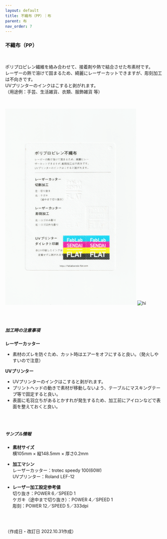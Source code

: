 ```yaml
---
layout: default
title: 不織布（PP）｜布
parent: 布
nav_order: 7
---
```


### 不織布（PP）
<br>

ポリプロピレン繊維を絡み合わせて、接着剤や熱で結合させた布素材です。<br>
レーザーの熱で溶けて固まるため、綺麗にレーザーカットできますが、彫刻加工は不向きです。<br>
UVプリンターのインクはこすると剥がれます。<br>
（用途例：手芸、生活雑貨、衣類、服飾雑貨 等）

<br>

<img src="assets/33_PP_F_1.png" width="420" alt="hi" class="inline"/> <img src="assets/33_PP_F_2.png" width="420" alt="hi" class="inline"/>

<br><br>



##### 加工時の注意事項

**レーザーカッター**
<br>
* 素材のズレを防ぐため、カット時はエアーをオフにすると良い。（発火しやすいので注意）

**UVプリンター**
<br>
* UVプリンターのインクはこすると剥がれます。
* プリントヘッドの動きで素材が移動しないよう、テーブルにマスキングテープ等で固定すると良い。
* 表面に毛羽立ちがあるとかすれが発生するため、加工前にアイロンなどで表面を整えておくと良い。

<br><br>

##### サンプル情報

* **素材サイズ**<br>
横105mm × 縦148.5mm × 厚さ0.2mm

* **加工マシン**<br>
レーザーカッター：trotec speedy 100(60W)<br>
UVプリンター：Roland LEF-12<br>

* **レーザー加工設定参考値**<br>
切り抜き：POWER 6／SPEED 1<br>
ケガキ（途中まで切り抜き）：POWER 4／SPEED 1<br>
彫刻：POWER 12／SPEED 5／333dpi<br>

<br><br>

（作成日・改訂日 2022.10.31作成）
